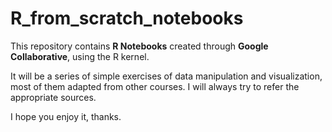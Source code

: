 # R_from_scratch_notebooks

This repository contains **R Notebooks** created through **Google Collaborative**, using the R kernel.

It will be a series of simple exercises of data manipulation and visualization, most of them adapted from other courses. 
I will always try to refer the appropriate sources.

I hope you enjoy it, thanks.
